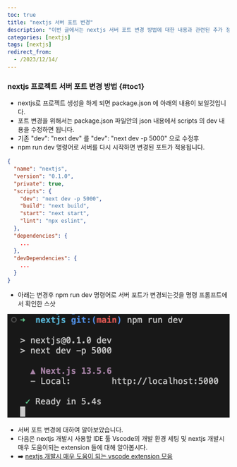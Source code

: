 ```yaml
---
toc: true
title: "nextjs 서버 포트 변경"
description: "이번 글에서는 nextjs 서버 포트 변경 방법에 대한 내용과 관련된 추가 정보에 대한 내용을 정리하였습니다."
categories: [nextjs]
tags: [nextjs]
redirect_from:
  - /2023/12/14/
---
```


### nextjs 프로젝트 서버 포트 변경 방법 {#toc1}

- nextjs로 프로젝트 생성을 하게 되면 package.json 에 아래의 내용이 보일것입니다.
- 포트 변경을 위해서는 package.json 파일안의 json 내용에서 scripts 의 dev 내용을 수정하면 됩니다.
- 기존 "dev": "next dev" 를 "dev": "next dev -p 5000" 으로 수정후
- npm run dev 명령어로 서버를 다시 시작하면 변경된 포트가 적용됩니다.

```json
{
  "name": "nextjs",
  "version": "0.1.0",
  "private": true,
  "scripts": {
    "dev": "next dev -p 5000",
    "build": "next build",
    "start": "next start",
    "lint": "npx eslint",
  },
  "dependencies": {
    ...  
  },
  "devDependencies": {
    ...
  }
}
```

- 아래는 변경후 npm run dev 명령어로 서버 포트가 변경되는것을 명령 프롬프트에서 확인한 스샷

![서버실행성공](../../assets/images/screen/서버실행성공.png)

- 서버 포트 변경에 대하여 알아보았습니다.
- 다음은 nextjs 개발시 사용할 IDE 툴 Vscode의 개발 환경 세팅 및 nextjs 개발시 매우 도움이되는 extension 들에 대해 알아봅시다.
- :arrow_right: [nextjs 개발시 매우 도움이 되는 vscode extension 모음](https://marindie.github.io/nextjs/2023-12-14-Nextjs-Tutorial-03-KR)

[^1]: This is a footnote.

[kramdown]: https://kramdown.gettalong.org/
[My Blog]: https://marindie.github.io
